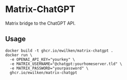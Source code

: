 # Matrix-ChatGPT

Matrix bridge to the ChatGPT API.

## Usage

    docker build -t ghcr.io/ewilken/matrix-chatgpt .
    docker run \
      -e OPENAI_API_KEY="yourkey" \
      -e MATRIX_USERNAME="@chatgpt:yourhomeserver.tld" \
      -e MATRIX_PASSWORD="yourpassword" \
      ghcr.io/ewilken/matrix-chatgpt
